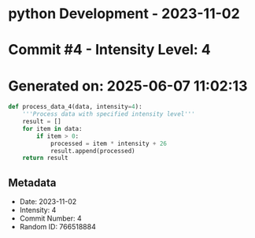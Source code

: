 ﻿# python Development - 2023-11-02
# Commit #4 - Intensity Level: 4
# Generated on: 2025-06-07 11:02:13
```python
def process_data_4(data, intensity=4):
    '''Process data with specified intensity level'''
    result = []
    for item in data:
        if item > 0:
            processed = item * intensity + 26
            result.append(processed)
    return result
```
## Metadata
- Date: 2023-11-02
- Intensity: 4
- Commit Number: 4
- Random ID: 766518884
